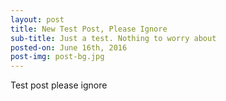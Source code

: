 ```yaml
---
layout: post
title: New Test Post, Please Ignore
sub-title: Just a test. Nothing to worry about
posted-on: June 16th, 2016
post-img: post-bg.jpg
---
```


Test post please ignore